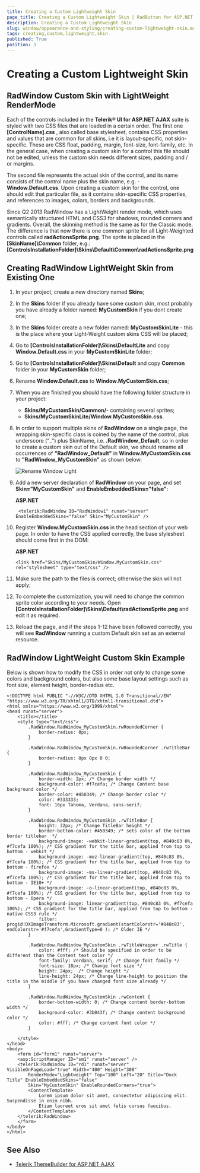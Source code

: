 ```yaml
---
title: Creating a Custom Lightweight Skin
page_title: Creating a Custom Lightweight Skin | RadButton for ASP.NET AJAX Documentation
description: Creating a Custom Lightweight Skin
slug: window/appearance-and-styling/creating-custom-lightweight-skin.md
tags: creating,custom,lightweight,skin
published: True
position: 3
---
```


# Creating a Custom Lightweight Skin

## RadWindow Custom Skin with LightWeight RenderMode

Each of the controls included in the **Telerik® UI for ASP.NET AJAX** suite is styled with two CSS files that are loaded in a certain order. The first one **[ControlName].css** , also called base stylesheet, contains CSS properties and values that are common for all skins, i.e it is layout-specific, not skin-specific. These are CSS float, padding, margin, font-size, font-family, etc. In the general case, when creating a custom skin for a control this file should not be edited, unless the custom skin needs different sizes, padding and / or margins. 

The second file represents the actual skin of the control, and its name consists of the control name plus the skin name, e.g. - **Window.Default.css**. Upon creating a custom skin for the control, one should edit that particular file, as it contains skin-specific CSS properties, and references to images, colors, borders and backgrounds. 

Since Q2 2013 RadWindow has a LightWeight render mode, which uses semantically structured HTML and CSS3 for shadows, rounded corners and gradients. Overall, the skinning method is the same as for the Classic mode. The difference is that now there is one common sprite for all Light-Weighted controls called **radActionsSprite.png**. The sprite is placed in the **[SkinName]\Common** folder, e.g.: **[ControlsInstallationFolder]\Skins\Default\Common\radActionsSprite.png**

## Creating RadWindow LightWeight Skin from Existing One

1. In your project, create a new directory named **Skins**; 

2. In the **Skins** folder if you already have some custom skin, most probably you have already a folder named: **MyCustomSkin** if you dont  create one; 

3. In the **Skins** folder create a new folder named: **MyCustomSkinLite** - this is the place where your Light-Weight custom skins CSS will be placed; 

4. Go to **[ControlsInstallationFolder]\Skins\DefaultLite** and copy **Window.Default.css** in your **MyCustomSkinLite** folder; 

5. Go to **[ControlsInstallationFolder]\Skins\Default** and copy **Common** folder in your **MyCustomSkin** folder; 

6. Rename **Window.Default.css** to **Window.MyCustomSkin.css**; 

7. When you are finished you should have the following folder structure in your project:
	* **Skins/MyCustomSkin/Common/**- containing several sprites; 
	* **Skins/MyCustomSkinLite/Window.MyCustomSkin.css**. 


8. In order to support multiple skins of **RadWindow** on a single page, the wrapping skin-specific class is coined by the name of the control, plus underscore ("_") plus SkinName, i.e. **.RadWindow_Default**, so in order to create a custom skin out of the Default skin, we should rename all occurrences of **"RadWindow_Default"** in **Window.MyCustomSkin.css** to **"RadWindow_MyCustomSkin"** as shown below: 

	![Rename Window Light](images/RenameWindowLight.png)

9. Add a new server declaration of **RadWindow** on your page, and set **Skin="MyCustomSkin"** and **EnableEmbeddedSkins="false"**: 

	**ASP.NET**
	
		<telerik:RadWindow ID="RadWindow1" runat="server"  EnableEmbeddedSkins="false" Skin="MyCustomSkin" />
		
10. Register **Window.MyCustomSkin.css** in the head section of your web page. In order to have the CSS applied correctly, the base stylesheet should come first in the DOM:

	**ASP.NET**
	
		<link href="Skins/MyCustomSkin/Window.MyCustomSkin.css" rel="stylesheet" type="text/css" />
		
1. Make sure the path to the files is correct; otherwise the skin will not apply;

2. To complete the customization, you will need to change the common sprite color according to your needs. Open **[ControlsInstallationFolder]\Skins\Default\radActionsSprite.png** and edit it as required. 

3. Reload the page, and if the steps 1-12 have been followed correctly, you will see **RadWindow** running a custom Default skin set as an external resource. 

## RadWindow LightWeight Custom Skin Example

Below is shown how to modify the CSS in order not only to change some colors and background colors, but also some base layout settings such as font size, element height, border-radius etc.

````ASP.NET
<!DOCTYPE html PUBLIC "-//W3C//DTD XHTML 1.0 Transitional//EN" "https://www.w3.org/TR/xhtml1/DTD/xhtml1-transitional.dtd">
<html xmlns="https://www.w3.org/1999/xhtml">
<head runat="server">
    <title></title>
    <style type="text/css">
        .RadWindow.RadWindow_MyCustomSkin.rwRoundedCorner {
            border-radius: 8px;
        }

        .RadWindow.RadWindow_MyCustomSkin.rwRoundedCorner .rwTitleBar {
            border-radius: 8px 8px 0 0;
        }

        .RadWindow.RadWindow_MyCustomSkin {
            border-width: 2px; /* Change border width */
            background-color: #f7cefa; /* Change Content base background color */
            border-color: #450349; /* Change border color */
            color: #333333;
            font: 16px Tahoma, Verdana, sans-serif;
        }

        .RadWindow.RadWindow_MyCustomSkin .rwTitleBar {
            height: 32px; /* Change TitleBar height */
            border-bottom-color: #450349; /* sets color of the bottom border titlebar  */
            background-image: -webkit-linear-gradient(top, #840c83 0%, #f7cefa 100%); /* CSS gradient for the title bar, applied from top to bottom - webkit */
            background-image: -moz-linear-gradient(top, #840c83 0%, #f7cefa 100%); /* CSS gradient for the title bar, applied from top to bottom - firefox */
            background-image: -ms-linear-gradient(top, #840c83 0%, #f7cefa 100%); /* CSS gradient for the title bar, applied from top to bottom - IE10+ */
            background-image: -o-linear-gradient(top, #840c83 0%, #f7cefa 100%); /* CSS gradient for the title bar, applied from top to bottom - Opera */
            background-image: linear-gradient(top, #840c83 0%, #f7cefa 100%); /* CSS gradient for the title bar, applied from top to bottom - native CSS3 rule */
            filter: progid:DXImageTransform.Microsoft.gradient(startColorstr='#840c83', endColorstr='#f7cefa',GradientType=0 ); /* Older IE */
        }

        .RadWindow.RadWindow_MyCustomSkin .rwTitleWrapper .rwTitle {
            color: #fff; /* Should be specified in order to be different than the Content text color */
            font-family: Verdana, serif; /* Change font family */
            font-size: 18px; /* Change font size */
            height: 24px;  /* Change height */
            line-height: 24px; /* Change line-height to position the title in the middle if you have changed font size already */
        }

        .RadWindow.RadWindow_MyCustomSkin .rwContent {
            border-bottom-width: 0; /* Change content border-bottom width */
            background-color: #3b043f; /* Change content background color */
            color: #fff; /* Change content font color */
        }

    </style>
</head>
<body>
    <form id="form1" runat="server">
    <asp:ScriptManager ID="sm1" runat="server" />
    <telerik:RadWindow ID="rd1" runat="server" VisibleOnPageLoad="true" Width="400" Height="300"
        RenderMode="Lightweight" Top="100" Left="20" Title="Dock Title" EnableEmbeddedSkins="false"
        Skin="MyCustomSkin" EnableRoundedCorners="true">
        <ContentTemplate>
            Lorem ipsum dolor sit amet, consectetur adipiscing elit. Suspendisse in enim nibh.
            Etiam laoreet eros sit amet felis cursus faucibus.
        </ContentTemplate>
    </telerik:RadWindow>
    </form>
</body>
</html>
````


## See Also

 * [Telerik ThemeBuilder for ASP.NET AJAX](http://themebuilder.telerik.com/)






